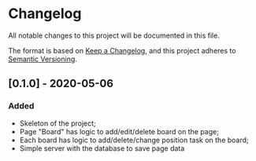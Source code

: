 # Changelog
All notable changes to this project will be documented in this file.

The format is based on [Keep a Changelog](https://keepachangelog.com/en/1.0.0/),
and this project adheres to [Semantic Versioning](https://semver.org/spec/v2.0.0.html).

## [0.1.0] - 2020-05-06
### Added
- Skeleton of the project;
- Page "Board" has logic to add/edit/delete board on the page;
- Each board has logic to add/delete/change position  task on the board;
- Simple server with the database to save page data 